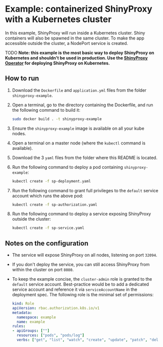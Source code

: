 # Example: containerized ShinyProxy with a Kubernetes cluster

In this example, ShinyProxy will run inside a Kubernetes cluster. Shiny containers will also be spawned
in the same cluster. To make the app accessible outside the cluster, a NodePort service is created.

TODO
**Note: this example is the most basic way to deploy ShinyProxy on Kubernetes
and shouldn't be used in production. Use
the [ShinyProxy Operator](https://github.com/openanalytics/shinyproxy-operator)
for deploying ShinyProxy on Kubernetes.**

## How to run

1. Download the `Dockerfile` and `application.yml` files from the folder `shinyproxy-example`.
2. Open a terminal, go to the directory containing the Dockerfile, and run the following command to build it:

   ```bash
   sudo docker build . -t shinyproxy-example
   ```

3. Ensure the `shinyproxy-example` image is available on all your kube nodes.
4. Open a terminal on a master node (where the `kubectl` command is available).
5. Download the 3 `yaml` files from the folder where this README is located.
6. Run the following command to deploy a pod containing `shinyproxy-example`:

   ```bash
   kubectl create -f sp-deployment.yaml
   ```

7. Run the following command to grant full privileges to the `default` service account which runs the above pod:

   ```bash
   kubectl create -f sp-authorization.yaml
   ```

8. Run the following command to deploy a service exposing ShinyProxy outside the cluster:

   ```bash
   kubectl create -f sp-service.yaml
   ```

## Notes on the configuration

- The service will expose ShinyProxy on all nodes, listening on port `32094`.

- If you don't deploy the service, you can still access ShinyProxy from within the cluster on port `8080`.

- To keep the example concise, the `cluster-admin` role is granted to the `default` service account.
  Best-practice would be to add a dedicated service account and reference it via `serviceAccountName` in the deployment spec.
  The following role is the minimal set of permissions:

  ```yaml
  kind: Role
  apiVersion: rbac.authorization.k8s.io/v1
  metadata:
    namespace: example
    name: example
  rules:
  - apiGroups: [""]
    resources: ["pods", "pods/log"]
    verbs: ["get", "list", "watch", "create", "update", "patch", "delete"]
  ```
